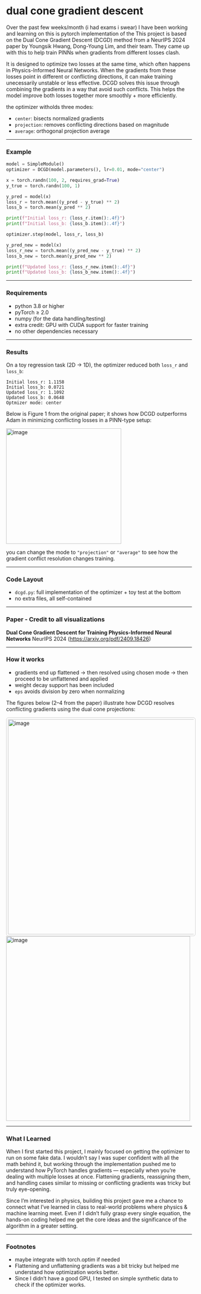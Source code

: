 # dual cone gradient descent

Over the past few weeks/month (i had exams i swear) I have been working and learning on this is pytorch implementation of the This project is based on the Dual Cone Gradient Descent (DCGD) method from a NeurIPS 2024 paper by Youngsik Hwang, Dong-Young Lim, and their team. They came up with this to help train PINNs when gradients from different losses clash. 

It is designed to optimize two losses at the same time, which often happens in Physics-Informed Neural Networks. When the gradients from these losses point in different or conflicting directions, it can make training unecessarily unstable or less effective. DCGD solves this issue through combining the gradients in a way that avoid such conflicts. This helps the model improve both losses together more smoothly + more efficiently.

the optimizer witholds three modes:  
- `center`: bisects normalized gradients  
- `projection`: removes conflicting directions based on magnitude  
- `average`: orthogonal projection average  

---

### Example

```python
model = SimpleModule()
optimizer = DCGD(model.parameters(), lr=0.01, mode="center")

x = torch.randn(100, 2, requires_grad=True)
y_true = torch.randn(100, 1)

y_pred = model(x)
loss_r = torch.mean((y_pred - y_true) ** 2)
loss_b = torch.mean(y_pred ** 2)

print(f"Initial loss_r: {loss_r.item():.4f}")
print(f"Initial loss_b: {loss_b.item():.4f}")

optimizer.step(model, loss_r, loss_b)

y_pred_new = model(x)
loss_r_new = torch.mean((y_pred_new - y_true) ** 2)
loss_b_new = torch.mean(y_pred_new ** 2)

print(f"Updated loss_r: {loss_r_new.item():.4f}")
print(f"Updated loss_b: {loss_b_new.item():.4f}")
````

---

### Requirements

* python 3.8 or higher
* pyTorch ≥ 2.0
* numpy (for the data handling/testing)
* extra credit: GPU with CUDA support for faster training 
* no other dependencies necessary

---

### Results

On a toy regression task (2D → 1D), the optimizer reduced both `loss_r` and `loss_b`:

```
Initial loss_r: 1.1158
Initial loss_b: 0.0721
Updated loss_r: 1.1092
Updated loss_b: 0.0648
Optmizer mode: center
```
Below is Figure 1 from the original paper; it shows how DCGD outperforms Adam in minimizing conflicting losses in a PINN-type setup:

<img width="312" alt="image" src="https://github.com/user-attachments/assets/d9893bcf-e3ef-40a2-888b-97a39c4bce72" />




you can change the mode to `"projection"` or `"average"` to see how the gradient conflict resolution changes training.

---

### Code Layout

* `dcgd.py`: full implementation of the optimizer + toy test at the bottom
* no extra files, all self-contained

---

### Paper - Credit to all visualizations
**Dual Cone Gradient Descent for Training Physics-Informed Neural Networks**
NeurIPS 2024 (https://arxiv.org/pdf/2409.18426)



---

### How it works

* gradients end up flattened → then resolved using chosen mode → then proceed to be unflattened and applied
* weight decay support has been included
* `eps` avoids division by zero when normalizing

The figures below (2–4 from the paper) illustrate how DCGD resolves conflicting gradients using the dual cone projections:

<img width="581" alt="image" src="https://github.com/user-attachments/assets/ed55900e-818c-420e-8a2c-3503c212287a" style="border: 1px solid #ccc; padding: 4px; border-radius: 6px;"/>
<img width="499" alt="image" src="https://github.com/user-attachments/assets/e6593e62-c05f-4dec-9fac-910477fc338e" />


---

### What I Learned

When I first started this project, I mainly focused on getting the optimizer to run on some fake data. I wouldn’t say I was super confident with all the math behind it, but working through the implementation pushed me to understand how PyTorch handles gradients — especially when you’re dealing with multiple losses at once. Flattening gradients, reassigning them, and handling cases similar to missing or conflicting gradients was tricky but truly eye-opening.

Since I’m interested in physics, building this project gave me a chance to connect what I’ve learned in class to real-world problems where physics & machine learning meet. Even if I didn’t fully grasp every single equation, the hands-on coding helped me get the core ideas and the significance of the algorithm in a greater setting.

---

### Footnotes

* maybe integrate with torch.optim if needed
* Flattening and unflattening gradients was a bit tricky but helped me understand how optimization works better.
* Since I didn’t have a good GPU, I tested on simple synthetic data to check if the optimizer works.

